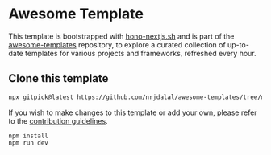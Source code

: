 # Awesome Template

This template is bootstrapped with [hono-nextjs.sh](https://github.com/nrjdalal/awesome-templates/blob/main/.github/.scripts/hono-nextjs.sh) and is part of the [awesome-templates](https://github.com/nrjdalal/awesome-templates) repository, to explore a curated collection of up-to-date templates for various projects and frameworks, refreshed every hour.

## Clone this template

```bash
npx gitpick@latest https://github.com/nrjdalal/awesome-templates/tree/main/hono-apps/hono-nextjs
```

If you wish to make changes to this template or add your own, please refer to the [contribution guidelines](https://github.com/nrjdalal/awesome-templates?tab=readme-ov-file#contributing).
  
```
npm install
npm run dev
```
